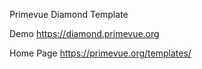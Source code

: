 Primevue Diamond Template

Demo https://diamond.primevue.org


Home Page https://primevue.org/templates/
